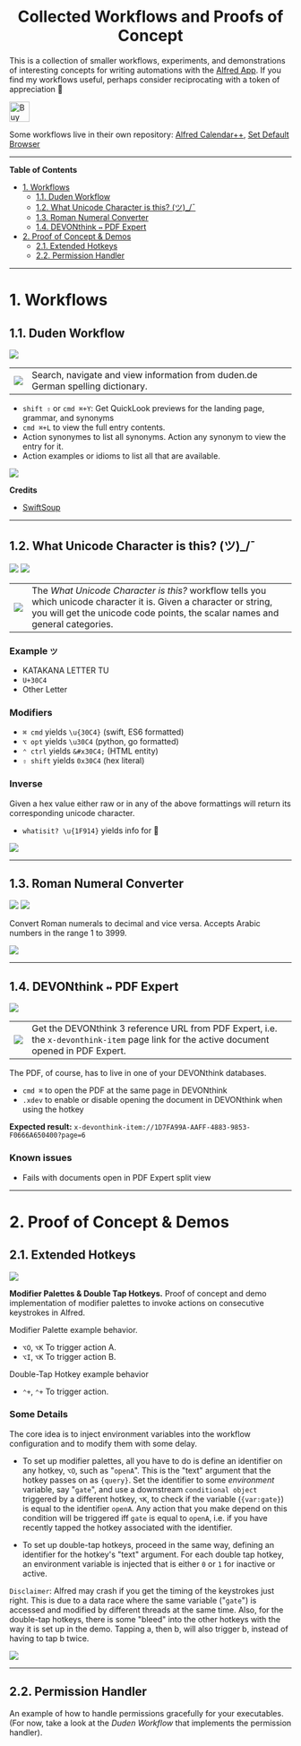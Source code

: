<!-- # Collected Workflows &amp; Proofs of Concept  -->
<!-- omit from toc -->

<h1 align="center"></br>Collected Workflows and Proofs of Concept</h1>
<!--<p align="center">
<a href="#"><img src="https://img.shields.io/static/v1?style=for-the-badge&message=Alfred&color=5C1F87&logo=Alfred&logoColor=FFFFFF&label="></a>
</p>-->

This is a collection of smaller workflows, experiments, and demonstrations of interesting concepts for writing automations with the [Alfred App](https://www.alfredapp.com/workflows/). 
If you find my workflows useful, perhaps consider reciprocating with a token of appreciation 🤗   

<a href='https://ko-fi.com/G2G1IH7RR' target='_blank'><img height='36' style='border:0px;height:36px;' src='https://storage.ko-fi.com/cdn/kofi3.png?v=3' border='0' alt='Buy Me a Coffee at ko-fi.com' /></a>  

Some workflows live in their own repository: [Alfred Calendar++](https://github.com/zeitlings/alfred-calendar), [Set Default Browser](https://github.com/zeitlings/alfred-set-default-browser/)

---

**Table of Contents**

- [1. Workflows](#1-workflows)
  - [1.1. Duden Workflow](#11-duden-workflow)
  - [1.2. What Unicode Character is this? (ツ)\_/¯](#12-what-unicode-character-is-this-ツ_)
  - [1.3. Roman Numeral Converter](#13-roman-numeral-converter)
  - [1.4. DEVONthink `↔` PDF Expert](#14-devonthink--pdf-expert)
- [2. Proof of Concept \& Demos](#2-proof-of-concept--demos)
  - [2.1. Extended Hotkeys](#21-extended-hotkeys)
  - [2.2. Permission Handler](#22-permission-handler)

---

# 1. Workflows 

## 1.1. Duden Workflow

[![](https://img.shields.io/badge/download-v1.0.0-informational)](https://github.com/zeitlings/alfred-workflows/releases/tag/v1.0.0-dude)

<table> 
    <tr>
        <td>
            <img src="assets/icons/duden.png"> 
        </td>
        <td>
           Search, navigate and view information from duden.de German spelling dictionary. 
        </td>
    </tr>
</table>


- ` shift ⇧ ` or `cmd ⌘+Y`: Get QuickLook previews for the landing page, grammar, and synonyms
- `cmd ⌘+L` to view the full entry contents.
- Action synonymes to list all synonyms. Action any synonym to view the entry for it.
- Action examples or idioms to list all that are available.

![](assets/images/preview_duden.jpg)

**Credits**

- [SwiftSoup](https://github.com/scinfu/SwiftSoup)

---

## 1.2. What Unicode Character is this? (ツ)_/¯

[![](https://img.shields.io/badge/download-v2.0.1-informational)](https://github.com/zeitlings/alfred-workflows/releases/tag/v2.0.1-uni)
[![](https://img.shields.io/static/v1?message=WhatIsIt.swift&color=F05138&logo=Swift&logoColor=FFFFFF&label=Code)](/assets/code/WhatIsIt.swift)

<table> 
    <tr>
        <td>
            <img src="assets/icons/whatisit.png"> 
        </td>
        <td>
            The <i>What Unicode Character is this?</i> workflow tells you which unicode character it is. Given a character or string, you will get the unicode code points, the scalar names and general categories.
        </td>
    </tr>
</table>


### Example `ツ`

- KATAKANA LETTER TU
- `U+30C4`
- Other Letter

### Modifiers

- `⌘ cmd` yields `\u{30C4}` (swift, ES6 formatted)
- `⌥ opt` yields `\u30C4` (python, go formatted)
- `⌃ ctrl` yields `&#x30C4;` (HTML entity)
- `⇧ shift` yields `0x30C4` (hex literal)

### Inverse

Given a hex value either raw or in any of the above formattings will return its corresponding unicode character.
- `whatisit? \u{1F914}` yields info for 🤔


![](assets/images/preview_whatisit.jpg)


---

## 1.3. Roman Numeral Converter

[![](https://img.shields.io/badge/download-v1.0.0-informational)](https://github.com/zeitlings/alfred-workflows/releases/tag/v1.0.0-rn)
[![](https://img.shields.io/static/v1?message=RomanNumeral.swift&color=F05138&logo=Swift&logoColor=FFFFFF&label=Code)](/assets/code/RomanNumeral.swift)


Convert Roman numerals to decimal and vice versa. Accepts Arabic numbers in the range 1 to 3999.

![](assets/images/preview_roman.jpg)

---

## 1.4. DEVONthink `↔` PDF Expert


[![](https://img.shields.io/badge/download-v2.0.0-informational)](https://github.com/zeitlings/alfred-workflows/releases/tag/v2.0.0-xdev)


<table>
    <tr>
        <td>
            <img src="assets/icons/dt3pdf.png">
        </td>
        <td>
        	Get the DEVONthink 3 reference URL from PDF Expert, i.e. the <code>x-devonthink-item</code> page link for the active document opened in PDF Expert.
        </td>
    </tr>
</table>


The PDF, of course, has to live in one of your DEVONthink databases. 
- `cmd ⌘` to open the PDF at the same page in DEVONthink
- `.xdev` to enable or disable opening the document in DEVONthink when using the hotkey

**Expected result:** `x-devonthink-item://1D7FA99A-AAFF-4883-9853-F0666A650400?page=6`

### Known issues

- Fails with documents open in PDF Expert split view


<!-- https://user-images.githubusercontent.com/25689591/216837085-fa114af5-ab98-4c1c-a866-a44725b4578a.mp4 -->

<!--
<details>
  <summary>Expand to watch a preview 👓</summary>

  https://user-images.githubusercontent.com/25689591/216837085-fa114af5-ab98-4c1c-a866-a44725b4578a.mp4

</details>    
-->

---

# 2. Proof of Concept & Demos

<!-- ![WIP](https://img.shields.io/static/v1?style=for-the-badge&message=WIP&color=F00&logo=Alfred&logoColor=FFFFFF&label=) -->

## 2.1. Extended Hotkeys


<a href="https://github.com/zeitlings/alfred-workflows/releases/tag/v0.0.1-eh"><img src="https://img.shields.io/badge/download-v0.0.1-informational"></a>

__Modifier Palettes & Double Tap Hotkeys.__ Proof of concept and demo implementation of modifier palettes to invoke actions on consecutive keystrokes in Alfred.

Modifier Palette example behavior. 
- `⌥O`, `⌥K` To trigger action A.  
- `⌥I`, `⌥K` To trigger action B.

Double-Tap Hotkey example behavior  
- `⌃+`, `⌃+` To trigger action.

### Some Details

The core idea is to inject environment variables into the workflow configuration and to modify them with some delay.


- To set up modifier palettes, all you have to do is define an identifier on any hotkey, `⌥O`, such as "`openA`". This is the "text" argument that the hotkey passes on as `{query}`. Set the identifier to some *environment* variable, say "`gate`", and use a downstream `conditional object` triggered by a different hotkey, `⌥K`, to check if the variable (`{var:gate}`) is equal to the identifier `openA`. Any action that you make depend on this condition will be triggered iff `gate` is equal to `openA`, i.e. if you have recently tapped the hotkey associated with the identifier.

- To set up double-tap hotkeys, proceed in the same way, defining an identifier for the hotkey's "text" argument. For each double tap hotkey, an environment variable is injected that is either `0` or `1` for inactive or active. 
	

`Disclaimer`: Alfred may crash if you get the timing of the keystrokes just right. This is due to a data race where the same variable ("`gate`") is accessed and modified by different threads at the same time. Also, for the double-tap hotkeys, there is some "bleed" into the other hotkeys with the way it is set up in the demo. Tapping a, then b, will also trigger b, instead of having to tap b twice.

![](assets/images/preview_extended.jpg)


---

## 2.2. Permission Handler 

An example of how to handle permissions gracefully for your executables. (For now, take a look at the *Duden Workflow* that implements the permission handler).

